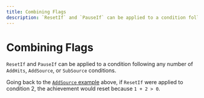 ```yaml
---
title: Combining Flags
description: `ResetIf` and `PauseIf` can be applied to a condition following any number of `AddHits`, `AddSource`, or `SubSource` conditions.
---
```


# Combining Flags

`ResetIf` and `PauseIf` can be applied to a condition following any number of `AddHits`, `AddSource`, or `SubSource` conditions.

Going back to the [`AddSource` example](/developer-docs/flags/addsource) above, if `ResetIf` were applied to condition 2, the achievement would reset because `1 + 2 > 0`.
